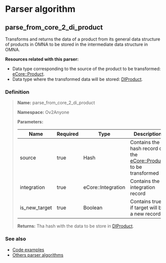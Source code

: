 # Parser algorithm
 
## parse_from_core_2_di_product

Transforms and returns the data of a product from its general data structure of products in OMNA to be stored 
in the intermediate data structure in OMNA.

**Resources related with this parser:**

* Data type corresponding to the source of the product to be transformed: [eCore::Product](https://cenit.io/json_data_type?f[namespace][24075][v]=eCore&f[name][24160][o]=is&f[name][24160][v]=Product).
* Data type where the transformed data will be stored: [DIProduct](../data-types/DIProduct.md).
    
### Definition

> **Name:** parse_from_core_2_di_product
> 
> **Namespace:** Ov2Anyone
>
> **Parameters:**
> 
> | Name | Required | Type | Description |
> | ---- | -------- | ---- | ----------- |
> | source | true | Hash | Contains the hash record of the [eCore::Product](https://cenit.io/json_data_type?f[namespace][24075][v]=eCore&f[name][24160][o]=is&f[name][24160][v]=Product) to be transformed |
> | integration | true | eCore::Integration | Contains the integration record |
> | is_new_target | true | Boolean | Contains true if target will be a new record |
>
> **Returns:** Tha hash with the data to be store in [DIProduct](../data-types/DIProduct.md).

### See also
* [Code examples](https://cenit.io/algorithm?f[name][40703][o]=is&f[name][40703][v]=parse_from_core_2_di_product&f[namespace][40840][o]=starts_with&f[namespace][40840][v]=Ov2)
* [Others parser algorithms](overview?id=parse_from_core_2_di_product)